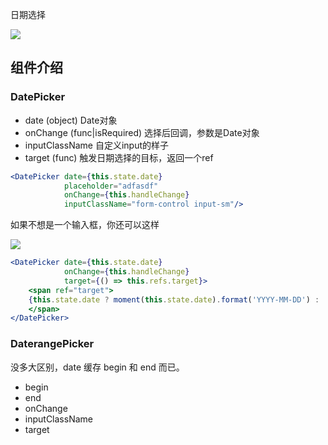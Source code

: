 日期选择

![](http://7xlnio.com1.z0.glb.clouddn.com/16-7-29/77667212.jpg)

## 组件介绍

### DatePicker

- date (object) Date对象
- onChange (func|isRequired) 选择后回调，参数是Date对象
- inputClassName 自定义input的样子
- target (func) 触发日期选择的目标，返回一个ref

```jsx
<DatePicker date={this.state.date}
            placeholder="adfasdf"
            onChange={this.handleChange}
            inputClassName="form-control input-sm"/>
```

如果不想是一个输入框，你还可以这样

![](http://7xlnio.com1.z0.glb.clouddn.com/16-7-29/56544845.jpg)

```jsx
<DatePicker date={this.state.date} 
            onChange={this.handleChange} 
            target={() => this.refs.target}>
    <span ref="target">
    {this.state.date ? moment(this.state.date).format('YYYY-MM-DD') : '请点击选择'}
    </span>
</DatePicker>
```

### DaterangePicker

没多大区别，date 缓存 begin 和 end 而已。

- begin
- end
- onChange
- inputClassName
- target